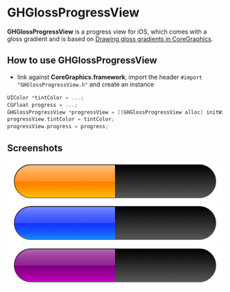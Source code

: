 # GHGlossProgressView
**GHGlossProgressView** is a progress view for iOS, which comes with a gloss gradient and is based on [Drawing gloss gradients in CoreGraphics](http://cocoawithlove.com/2008/09/drawing-gloss-gradients-in-coregraphics.html).

## How to use GHGlossProgressView

* link against **CoreGraphics.framework**, import the header `#import "GHGlossProgressView.h"` and create an instance

```objective-c 
UIColor *tintColor = ...;
CGFloat progress = ...;
GHGlossProgressView *progressView = [[GHGlossProgressView alloc] initWithFrame:CGRectMake(10.0f, 60.0f * idx + 10.0f, CGRectGetWidth(self.view.bounds) - 20.0f, 50.0f)];
progressView.tintColor = tintColor;
progressView.progress = progress;
```

## Screenshots
<img src="https://github.com/OliverLetterer/GHGlossProgressView/raw/master/Screenshots/1.png">
<img src="https://github.com/OliverLetterer/GHGlossProgressView/raw/master/Screenshots/2.png">
<img src="https://github.com/OliverLetterer/GHGlossProgressView/raw/master/Screenshots/3.png">
